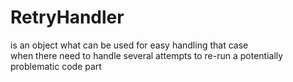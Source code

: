 # RetryHandler
is an object what can be used for easy handling that case 
<br> when there need to handle several attempts to re-run a potentially problematic code part
